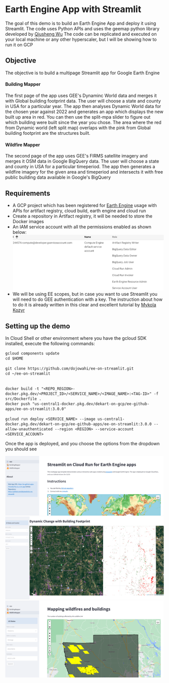 # Earth Engine App with Streamlit
The goal of this demo is to build an Earth Engine App and deploy it using Streamlit.
The code uses Python APIs and uses the geemap python library developed by [Qiusheng Wu](https://geemap.org/)
The code can be replicated and executed on your local machine or any other hyperscaler, but I will be showing how to run it on GCP

## Objective

The objective is to build a multipage Streamlit app for Google Earth Engine
#### Building Mapper
The first page of the app uses GEE's Dynaminc World data and merges it with Global building footprint data. The user will choose a state and county in USA for a particular year. The app then analyses Dynamic World data for the chosen year against 2022 and generates an app which displays the new built up area in red. You can then use the split-mpa slider to figure out which building were built since the year you chose. The area where the red from Dynamic world (left split map) overlaps with the pink from Global building footprint are the structures built.

#### Wildfire Mapper
The second page of the app uses GEE's FIRMS satellite imagery and merges it OSM data in Google BigQuery data. The user will choose a state and county in USA for a particular timeperiod. The app then generates a wildfire imagery for the given area and timeperiod and intersects it with free public building data available in Google's BigQuery

## Requirements

* A GCP project which has been registered for [Earth Engine](https://developers.google.com/earth-engine/cloud/earthengine_cloud_project_setup) usage with APIs for artifact registry, cloud build, earth engine and cloud run
* Create a repository in Artifact registry, it will be needed to store the Docker images
* An IAM service account with all the permissions enabled as shown below:
  ![IAM permission](/data/sa_iam_permission.png)
* We will be using EE scopes, but in case you want to use Streamlit you will need to do GEE authentication with a key. The instruction about how to do it is already written in this clear and excellent tutorial by 
[Mykola Kozyr](https://medium.com/@mykolakozyr/using-google-earth-engine-in-a-streamlit-app-62c729793007)


## Setting up the demo
In Cloud Shell or other environment where you have the gcloud SDK installed, execute the following commands:
```console
gcloud components update 
cd $HOME

git clone https://github.com/dojowahi/ee-on-streamlit.git
cd ~/ee-on-streamlit


docker build -t "<REPO_REGION>-docker.pkg.dev/<PROJECT_ID>/<SERVICE_NAME>/<IMAGE_NAME>:<TAG-ID>" -f src/Dockerfile .
docker push "us-central1-docker.pkg.dev/dekart-on-gcp/ee-github-apps/ee-on-streamlit:3.0.0"

gcloud run deploy <SERVICE_NAME> --image us-central1-docker.pkg.dev/dekart-on-gcp/ee-github-apps/ee-on-streamlit:3.0.0 --allow-unauthenticated --region <REGION> --service-account <SERVICE_ACCOUNT>
```
Once the app is deployed, and you choose the options from the dropdown you should see

![App output](/data/app_home.png)
![Page 1 -Building Mapper](/data/building.png)
![Page 2 - Wildfire Mapper](/data/wildfire.png)

